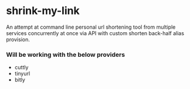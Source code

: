# shrink-my-link

An attempt at command line personal url shortening tool from multiple services concurrently at once via API with custom shorten back-half alias provision.

### Will be working with the below providers

- cuttly
- tinyurl
- bitly
